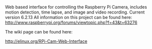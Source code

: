 Web based interface for controlling the Raspberry Pi Camera, includes motion detection, time lapse, and image and video recording.
Current version 6.2.13
All information on this project can be found here: http://www.raspberrypi.org/forums/viewtopic.php?f=43&t=63276

The wiki page can be found here:

http://elinux.org/RPi-Cam-Web-Interface
